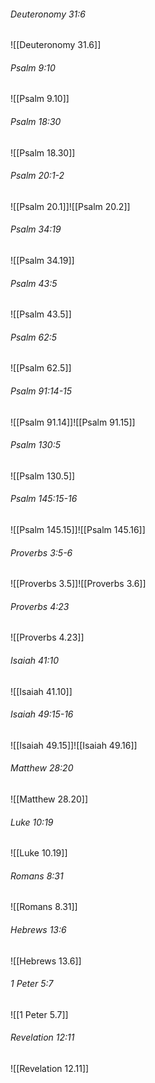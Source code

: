 ###### Deuteronomy 31:6

![[Deuteronomy 31.6]]

###### Psalm 9:10

![[Psalm 9.10]]

###### Psalm 18:30

![[Psalm 18.30]]

###### Psalm 20:1-2

![[Psalm 20.1]]![[Psalm 20.2]]

###### Psalm 34:19

![[Psalm 34.19]]

###### Psalm 43:5

![[Psalm 43.5]]

###### Psalm 62:5

![[Psalm 62.5]]

###### Psalm 91:14-15

![[Psalm 91.14]]![[Psalm 91.15]]

###### Psalm 130:5

![[Psalm 130.5]]

###### Psalm 145:15-16

![[Psalm 145.15]]![[Psalm 145.16]]

###### Proverbs 3:5-6

![[Proverbs 3.5]]![[Proverbs 3.6]]

###### Proverbs 4:23

![[Proverbs 4.23]]

###### Isaiah 41:10

![[Isaiah 41.10]]

###### Isaiah 49:15-16

![[Isaiah 49.15]]![[Isaiah 49.16]]

###### Matthew 28:20

![[Matthew 28.20]]

###### Luke 10:19

![[Luke 10.19]]

###### Romans 8:31

![[Romans 8.31]]

###### Hebrews 13:6

![[Hebrews 13.6]]

###### 1 Peter 5:7

![[1 Peter 5.7]]

###### Revelation 12:11

![[Revelation 12.11]]